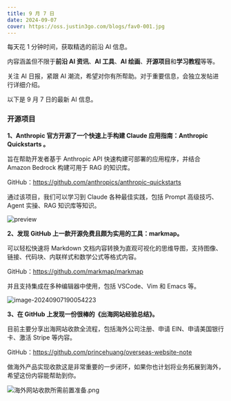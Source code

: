 ```yaml
---
title: 9 月 7 日
date: 2024-09-07
cover: https://oss.justin3go.com/blogs/fav0-001.jpg
---
```


每天花 1 分钟时间，获取精选的前沿 AI 信息。

内容涵盖但不限于**前沿 AI 资讯**、**AI 工具**、**AI 绘画**、**开源项目**和**学习教程**等等。

关注 AI 日报，紧跟 AI 潮流，希望对你有所帮助。对于重要信息，会独立发帖进行详细介绍。

以下是 9 月 7 日的最新 AI 信息。

### 开源项目

**1、Anthropic 官方开源了一个快速上手构建 Claude 应用指南：Anthropic Quickstarts 。**

旨在帮助开发者基于 Anthropic API 快速构建可部署的应用程序，并结合 Amazon Bedrock 构建可用于 RAG 的知识库。

GitHub：https://github.com/anthropics/anthropic-quickstarts

通过该项目，我们可以学习到 Claude 各种最佳实践，包括 Prompt 高级技巧、Agent 实操、RAG 知识库等知识。

![preview](https://cdn.jsdelivr.net/gh/freelander/oss@master/ai-daily/2024-09-07/preview.png)

**2、发现 GitHub 上一款开源免费且颇为实用的工具：markmap。**

可以轻松快速将 Markdown 文档内容转换为直观可视化的思维导图，支持图像、链接、代码块、内联样式和数学公式等格式内容。

GitHub：https://github.com/markmap/markmap

并且支持集成在多种编辑器中使用，包括 VSCode、Vim 和 Emacs 等。

![image-20240907190054223](https://cdn.jsdelivr.net/gh/freelander/oss@master/ai-daily/2024-09-07/image-20240907190054223.png)

**3、在 GitHub 上发现一份很棒的《出海网站经验总结》。**

目前主要分享出海网站收款全流程，包括海外公司注册、申请 EIN、申请美国银行卡、激活 Stripe 等内容。  

GitHub：https://github.com/princehuang/overseas-website-note

做海外产品实现收款这是非常重要的一步闭环，如果你也计划将业务拓展到海外，希望这份内容能帮助到你。

![海外网站收款所需前置准备.png](https://cdn.jsdelivr.net/gh/freelander/oss@master/ai-daily/2024-09-07/%E6%B5%B7%E5%A4%96%E7%BD%91%E7%AB%99%E6%94%B6%E6%AC%BE%E6%89%80%E9%9C%80%E5%89%8D%E7%BD%AE%E5%87%86%E5%A4%87.png)